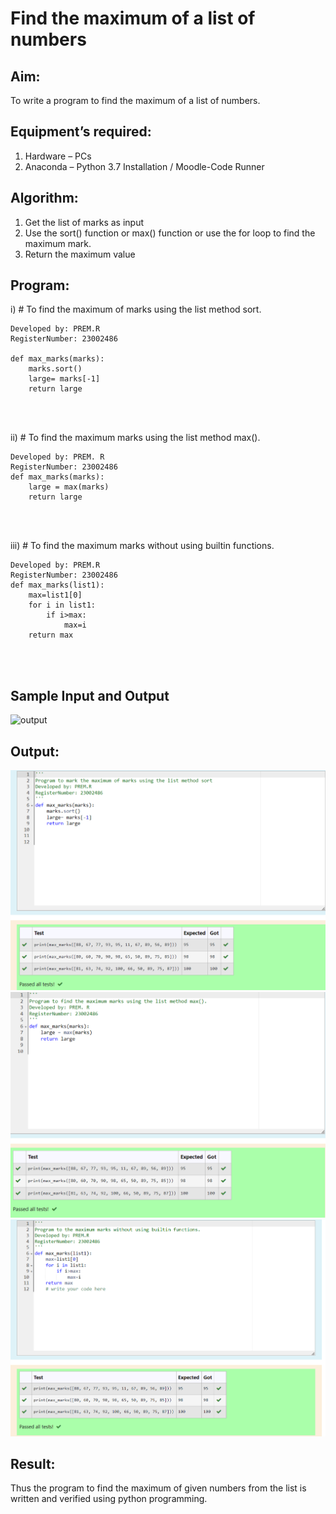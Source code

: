 # Find the maximum of a list of numbers
## Aim:
To write a program to find the maximum of a list of numbers.
## Equipment’s required:
1.	Hardware – PCs
2.	Anaconda – Python 3.7 Installation / Moodle-Code Runner
## Algorithm:
1.	Get the list of marks as input
2.	Use the sort() function or max() function or use the for loop to find the maximum mark.
3.	Return the maximum value
## Program:

i)	# To find the maximum of marks using the list method sort.
```
Developed by: PREM.R
RegisterNumber: 23002486

def max_marks(marks):
    marks.sort()
    large= marks[-1]
    return large
    



```

ii)	# To find the maximum marks using the list method max().
```
Developed by: PREM. R
RegisterNumber: 23002486
def max_marks(marks):
    large = max(marks)
    return large




```

iii) # To find the maximum marks without using builtin functions.
```
Developed by: PREM.R 
RegisterNumber: 23002486
def max_marks(list1):
    max=list1[0]
    for i in list1:
        if i>max:
            max=i
    return max    
    



```
## Sample Input and Output
![output](./img/max_marks1.jpg) 

## Output:
![Alt text](/sorting%201.png) 
![Alt text](/sorting%202.png) 
![Alt text](/sorting%203.png)

## Result:
Thus the program to find the maximum of given numbers from the list is written and verified using python programming.